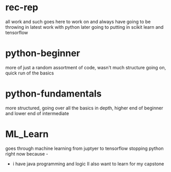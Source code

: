 # rec-rep
all work and such goes here to work on and always have
going to be throwing in latest work with python
later going to putting in scikit learn and tensorflow
# python-beginner
more of just a random assortment of code, 
wasn't much structure going on, 
quick run of the basics
# python-fundamentals
more structured, 
going over all the basics in depth, 
higher end of beginner and lower end of intermediate
# ML_Learn
goes through machine learning
from juptyer to tensorflow
stopping python right now because -
- i have java programming and logic II
also want to learn for my capstone
